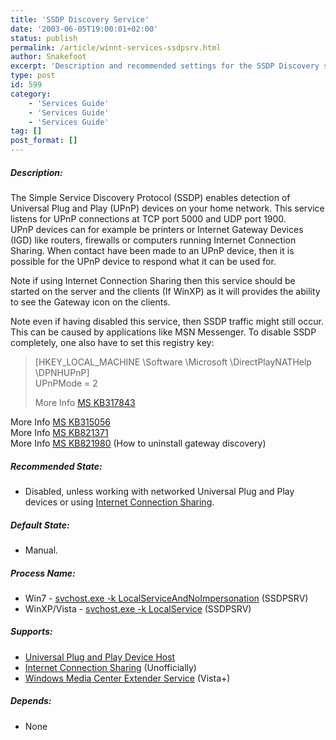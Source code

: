 ```yaml
---
title: 'SSDP Discovery Service'
date: '2003-06-05T19:00:01+02:00'
status: publish
permalink: /article/winnt-services-ssdpsrv.html
author: Snakefoot
excerpt: 'Description and recommended settings for the SSDP Discovery service.'
type: post
id: 599
category:
    - 'Services Guide'
    - 'Services Guide'
    - 'Services Guide'
tag: []
post_format: []
---
```

##### Description:

 The Simple Service Discovery Protocol (SSDP) enables detection of Universal Plug and Play (UPnP) devices on your home network. This service listens for UPnP connections at TCP port 5000 and UDP port 1900.  
 UPnP devices can for example be printers or Internet Gateway Devices (IGD) like routers, firewalls or computers running Internet Connection Sharing. When contact have been made to an UPnP device, then it is possible for the UPnP device to respond what it can be used for.  
  
 Note if using Internet Connection Sharing then this service should be started on the server and the clients (If WinXP) as it will provides the ability to see the Gateway icon on the clients.  
  
 Note even if having disabled this service, then SSDP traffic might still occur. This can be caused by applications like MSN Messenger. To disable SSDP completely, one also have to set this registry key:
> \[HKEY\_LOCAL\_MACHINE \\Software \\Microsoft \\DirectPlayNATHelp \\DPNHUPnP\]  
>  UPnPMode = 2  
>   
>  More Info [MS KB317843](http://support.microsoft.com/kb/317843 "Traffic Is Sent After You Turn Off the SSDP Discover Service and Universal Plug and Play Device Host [Q317843]")

 More Info [MS KB315056](http://support.microsoft.com/kb/315056 "Preventing Distributed Denial-of-Service Attacks that Use the Universal Plug-and-Play Service [Q315056]")  
 More Info [MS KB821371](http://support.microsoft.com/kb/821371 "Capabilities of the Internet Gateway Device Discovery and Control Client and of Universal Plug and Play")  
 More Info [MS KB821980](http://support.microsoft.com/kb/821980 "The Internet Gateway Device Discovery and Control Client Is an Optional Networking Component in Windows XP Professional Service Pack 1a (SP1a)") (How to uninstall gateway discovery)  
  
##### Recommended State:

- Disabled, unless working with networked Universal Plug and Play devices or using [Internet Connection Sharing](/article/winnt-services-sharedaccess.html).

##### Default State:

- Manual.

##### Process Name:

- Win7 - [svchost.exe -k LocalServiceAndNoImpersonation](/article/winnt-services-wrapper.html) (SSDPSRV)
- WinXP/Vista - [svchost.exe -k LocalService](/article/winnt-services-wrapper.html) (SSDPSRV)

##### Supports:

- [Universal Plug and Play Device Host](/article/winnt-services-upnphost.html)
- [Internet Connection Sharing](/article/winnt-services-sharedaccess.html) (Unofficially)
- [Windows Media Center Extender Service](/article/winnt-services-mcx2svc.html) (Vista+)

##### Depends:

- None